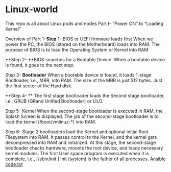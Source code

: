 # Linux-world
This repo is all about Linux pods and nodes 
Part I- “Power ON” to “Loading Kernel”

Overview of Part 1: 
**Step** 1- BIOS or UEFI firmware loads first
When we power the PC, the BIOS (stored on the Motherboard) loads into RAM. The purpose of BIOS is to load the Operating System or Kernel into RAM.

**Step 2-
**BIOS searches for a Bootable Device. When a bootable device is found, it goes to the next step.

Step 3- **Bootloader**
When a bootable device is found, it loads  1-stage Bootloader, i.e., MBR, into RAM. The size of the MBR is just 512 bytes. Just the first sector of the Hard disk.

**Step 4- **
The first stage bootloader loads the Second stage bootloader, i.e., GRUB (GRand Unified Bootloader) or LILO.

Step 5- Kernel
When the second-stage bootloader is executed in RAM, the Splash Screen is displayed. The job of the second-stage bootloader is to load the kernel (/boot/vmlinuz-*) into RAM.

Step 6-
Stage 2 bootloaders load the Kernel and optional initial Root Filesystem into RAM. It passes control to the Kernel, and the kernel gets decompressed into RAM and initialized. At this stage, the second-stage bootloader checks hardware, mounts the root device, and loads necessary kernel modules. The first User space program is executed when it is complete, i.e., [/sbin/init.] Init (system) is the father of all processes.
[Ansible code.txt](https://github.com/user-attachments/files/19869333/Ansible.code.txt)
